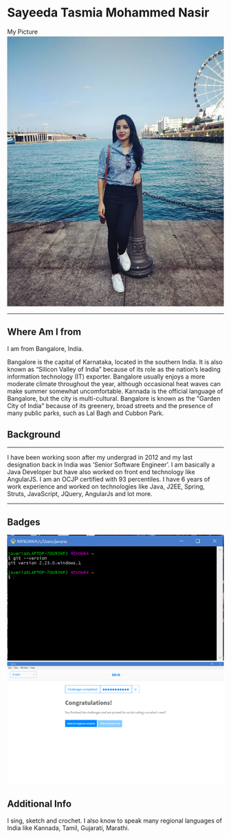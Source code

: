 # Sayeeda Tasmia Mohammed Nasir

My Picture
![Picture of me](./Images/README/Me.jpg)

---

## Where Am I from 
 I am from Bangalore, India.

Bangalore is the capital of Karnataka, located in the southern India. It is also known as “Silicon Valley of India” because of its role as the nation’s leading information technology (IT) exporter. Bangalore usually enjoys a more moderate climate throughout the year, although occasional heat waves can make summer somewhat uncomfortable. Kannada is the official language of Bangalore, but the city is multi-cultural. Bangalore is known as the "Garden City of India" because of its greenery, broad streets and the presence of many public parks, such as Lal Bagh and Cubbon Park. 

## Background

---

I have been working soon after my undergrad in 2012 and my last designation back in India was ‘Senior Software Engineer’. I am basically a Java Developer but have also worked on front end technology like AngularJS. I am an OCJP certified with 93 percentiles. I have 6 years of work experience and worked on technologies like Java, J2EE, Spring, Struts, JavaScript, JQuery, AngularJs and lot more.

---

## Badges

![My Git Version](./Images/README/gitVersion.PNG)
![My Cert for Git-It](./Images/README/gitTutorialCert.PNG)

## Additional Info
 
I sing, sketch and crochet. I also know to speak many regional languages of India like Kannada, Tamil, Gujarati, Marathi.
